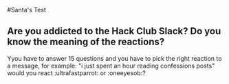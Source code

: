 #Santa's Test

## Are you addicted to the Hack Club Slack? Do you know the meaning of the reactions?

Yyou have to answer 15 questions and you have to pick the right reaction to a message, for example:
"i just spent an hour reading confessions posts" would you react :ultrafastparrot: or :oneeyesob:?

